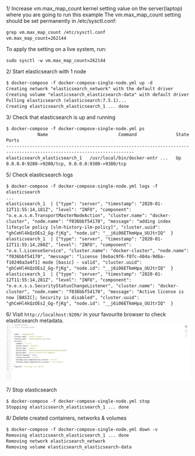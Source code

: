 1/ Increase vm.max_map_count kernel setting value on the server(laptop) where you are going to run this example
The vm.max_map_count setting should be set permanently in /etc/sysctl.conf:
```
grep vm.max_map_count /etc/sysctl.conf
vm.max_map_count=262144
```
To apply the setting on a live system, run:
```
sudo sysctl -w vm.max_map_count=262144
```

2/ Start elasticsearch with 1 node

```
$ docker-compose -f docker-compose-single-node.yml up -d
Creating network "elasticsearch_network" with the default driver
Creating volume "elasticsearch_elasticsearch-data" with default driver
Pulling elasticsearch (elasticsearch:7.5.1)...
Creating elasticsearch_elasticsearch_1 ... done
```

3/ Check that elasticsearch is up and running
```
$ docker-compose -f docker-compose-single-node.yml ps
            Name                           Command               State                       Ports                     
-----------------------------------------------------------------------------------------------------------------------
elasticsearch_elasticsearch_1   /usr/local/bin/docker-entr ...   Up      0.0.0.0:9200->9200/tcp, 0.0.0.0:9300->9300/tcp
```

5/ Check elasticsearch logs
```
$ docker-compose -f docker-compose-single-node.yml logs -f elasticsearch
...
elasticsearch_1  | {"type": "server", "timestamp": "2020-01-12T11:55:14,181Z", "level": "INFO", "component": "o.e.a.s.m.TransportMasterNodeAction", "cluster.name": "docker-cluster", "node.name": "f036bbf54170", "message": "adding index lifecycle policy [slm-history-ilm-policy]", "cluster.uuid": "ghCeHl4kQzOEs2_Gg-fjKg", "node.id": "__j6i06ETkmHpa_UUJtrIQ"  }
elasticsearch_1  | {"type": "server", "timestamp": "2020-01-12T11:55:14,280Z", "level": "INFO", "component": "o.e.l.LicenseService", "cluster.name": "docker-cluster", "node.name": "f036bbf54170", "message": "license [0ebac9f6-f07c-404a-9d6a-f10240a3a4f1] mode [basic] - valid", "cluster.uuid": "ghCeHl4kQzOEs2_Gg-fjKg", "node.id": "__j6i06ETkmHpa_UUJtrIQ"  }
elasticsearch_1  | {"type": "server", "timestamp": "2020-01-12T11:55:14,281Z", "level": "INFO", "component": "o.e.x.s.s.SecurityStatusChangeListener", "cluster.name": "docker-cluster", "node.name": "f036bbf54170", "message": "Active license is now [BASIC]; Security is disabled", "cluster.uuid": "ghCeHl4kQzOEs2_Gg-fjKg", "node.id": "__j6i06ETkmHpa_UUJtrIQ"  }
```

6/ Visit `http://localhost:9200/` in your favourite browser to check elasticsearch metadata.
![ElasticSearch Signle node](./elasticsearch-single-node.png)

7/ Stop elasticsearch
```
$ docker-compose -f docker-compose-single-node.yml stop
Stopping elasticsearch_elasticsearch_1 ... done
```

8/ Delete created containers, networks & volumes
```
$ docker-compose -f docker-compose-single-node.yml down -v
Removing elasticsearch_elasticsearch_1 ... done
Removing network elasticsearch_network
Removing volume elasticsearch_elasticsearch-data
```

